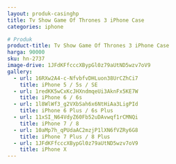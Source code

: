 ```yaml
---
layout: produk-casinghp
title: Tv Show Game Of Thrones 3 iPhone Case
categories: iphone

# Produk
product-title: Tv Show Game Of Thrones 3 iPhone Case
harga: 90000
sku: hn-2737
image-drive: 1JFdKFfcccXBypGl0z79aUtND5wzv7oV9
gallery:
  - url: 16RXw2A4-c-NfvbfvDHLuon38UrCZhCi7
    title: iPhone 5 / 5s / SE
  - url: 1redKK5wCxKcJHXndmqeUi3AknFx5KE7W
    title: iPhone 6 / 6s
  - url: 1l8WlWf3_g2VXbSah6x6NtHiAa3LigPId
    title: iPhone 6 Plus / 6s Plus
  - url: 11xSI_N64VdyZ60Fb52uDAvwqf1rCMNQi
    title: iPhone 7 / 8
  - url: 10aMp7h_qPUdaAC2mzjP1lXN6fVZRy6G8
    title: iPhone 7 Plus / 8 Plus
  - url: 1JFdKFfcccXBypGl0z79aUtND5wzv7oV9
    title: iPhone X
---
```

